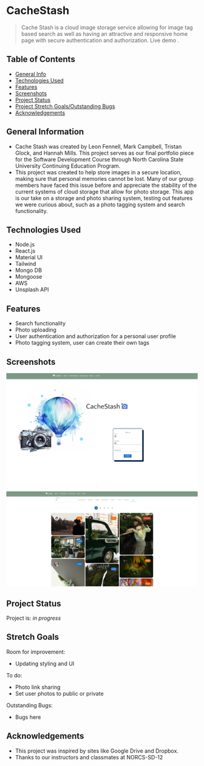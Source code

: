 # CacheStash
> Cache Stash is a cloud image storage service allowing for image tag based search as well as having an attractive and responsive home page with secure authentication and authorization.
> Live demo  <!--aws deployment link -->.

## Table of Contents
* [General Info](#general-information)
* [Technologies Used](#technologies-used)
* [Features](#features)
* [Screenshots](#screenshots)
* [Project Status](#project-status)
* [Project Stretch Goals/Outstanding Bugs](#stretch-goals)
* [Acknowledgements](#acknowledgements)

## General Information
- Cache Stash was created by Leon Fennell, Mark Campbell, Tristan Glock, and Hannah Mills. This project serves as our final portfolio piece for the Software Development Course through North Carolina State University Continuing Education Program. 
- This project was created to help store images in a secure location, making sure that personal memories cannot be lost. Many of our group members have faced this issue before and appreciate the stability of the current systems of cloud storage that allow for photo storage. This app is our take on a storage and photo sharing system, testing out features we were curious about, such as a photo tagging system and search functionality. 

## Technologies Used
- Node.js
- React.js
- Material UI
- Tailwind
- Mongo DB
- Mongoose
- AWS 
- Unsplash API

## Features
- Search functionality
- Photo uploading 
- User authentication and authorization for a personal user profile
- Photo tagging system, user can create their own tags

## Screenshots
![CacheStash-Home](./src/components/placeholder_images/CacheStash_Screenshot.png)
![CacheStash-Home](./src/components/placeholder_images/CacheStash_Public_Screenshot.png)

## Project Status
Project is: _in progress_ 

## Stretch Goals
Room for improvement:
- Updating styling and UI

To do:
- Photo link sharing
- Set user photos to public or private

Outstanding Bugs:
- Bugs here

## Acknowledgements
- This project was inspired by sites like Google Drive and Dropbox. 
- Thanks to our instructors and classmates at NORCS-SD-12
